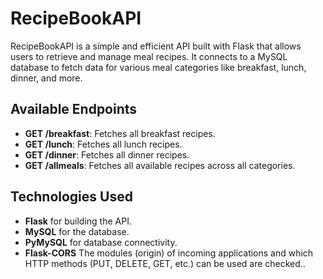 ﻿# RecipeBookAPI
RecipeBookAPI is a simple and efficient API built with Flask that allows users to retrieve and manage meal recipes. It connects to a MySQL database to fetch data for various meal categories like breakfast, lunch, dinner, and more.

## Available Endpoints
- **GET /breakfast**: Fetches all breakfast recipes.
- **GET /lunch**: Fetches all lunch recipes.
- **GET /dinner**: Fetches all dinner recipes.
- **GET /allmeals**: Fetches all available recipes across all categories.

## Technologies Used
- **Flask** for building the API.
- **MySQL** for the database.
- **PyMySQL** for database connectivity.
- **Flask-CORS** The modules (origin) of incoming applications and which HTTP methods (PUT, DELETE, GET, etc.) can be used are checked..

